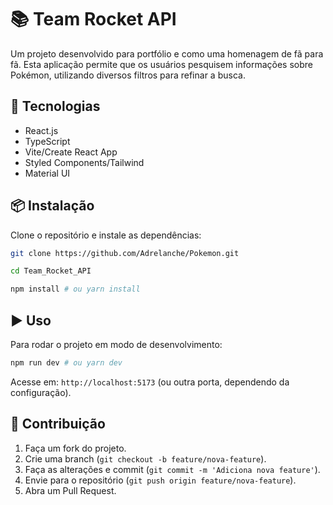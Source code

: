 # 📚 Team Rocket API

Um projeto desenvolvido para portfólio e como uma homenagem de fã para fã. Esta aplicação permite que os usuários pesquisem informações sobre Pokémon, utilizando diversos filtros para refinar a busca.

## 🚀 Tecnologias

- React.js
- TypeScript
- Vite/Create React App
- Styled Components/Tailwind
- Material UI

## 📦 Instalação

Clone o repositório e instale as dependências:

````sh
git clone https://github.com/Adrelanche/Pokemon.git

cd Team_Rocket_API

npm install # ou yarn install
````

## ▶️ Uso

Para rodar o projeto em modo de desenvolvimento:

````sh
npm run dev # ou yarn dev
````

Acesse em: `http://localhost:5173` (ou outra porta, dependendo da configuração).

## 🤝 Contribuição

1. Faça um fork do projeto.
2. Crie uma branch (`git checkout -b feature/nova-feature`).
3. Faça as alterações e commit (`git commit -m 'Adiciona nova feature'`).
4. Envie para o repositório (`git push origin feature/nova-feature`).
5. Abra um Pull Request.